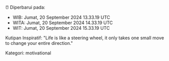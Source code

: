 ⏰ Diperbarui pada:
- WIB: Jumat, 20 September 2024 13.33.19 UTC
- WITA: Jumat, 20 September 2024 14.33.19 UTC
- WIT: Jumat, 20 September 2024 15.33.19 UTC

Kutipan Inspiratif:
"Life is like a steering wheel, it only takes one small move to change your entire direction."


Kategori: motivational

